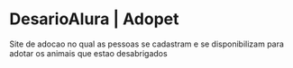 # DesarioAlura | Adopet
Site de adocao no qual as pessoas se cadastram e se disponibilizam para adotar os animais que estao desabrigados
